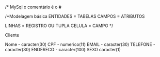 /* MySql o comentário é o #

/*Modelagem básica
ENTIDADES = TABELAS
CAMPOS = ATRIBUTOS

LINHAS = REGISTRO OU TUPLA
CELULA = CAMPO
*/


Cliente

Nome - caracter(30)
CPF - numerico(11)
EMAIL - caracter(30)
TELEFONE - caracter(30)
ENDERECO - caracter(100)
SEXO caracter(1)